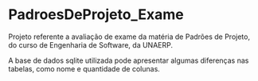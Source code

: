 # PadroesDeProjeto_Exame
Projeto referente a avaliação de exame da matéria de Padrões de Projeto, do curso de Engenharia de Software, da UNAERP.

A base de dados sqlite utilizada pode apresentar algumas diferenças nas tabelas, como nome e quantidade de colunas.
